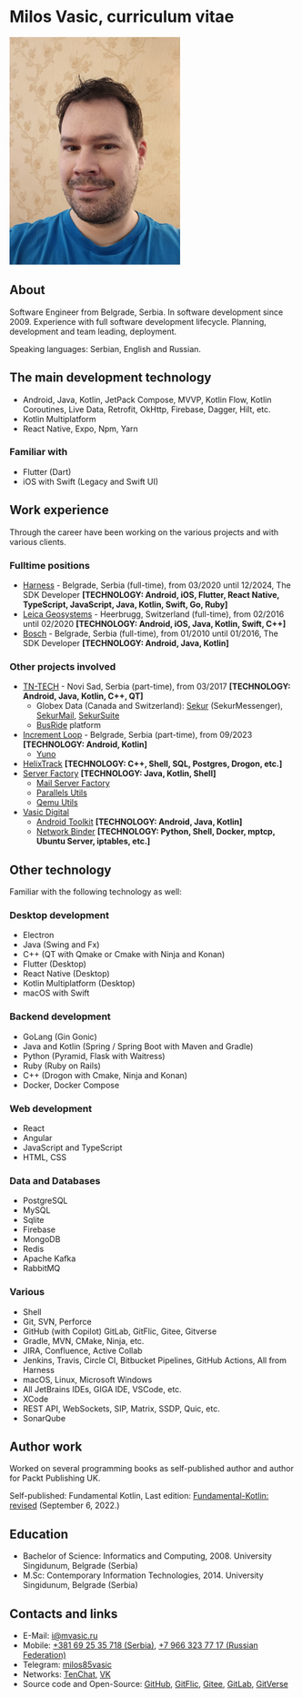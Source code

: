 # Milos Vasic, curriculum vitae

![Milos Vasic](assets/images/milosvasic.png)

## About

Software Engineer from Belgrade, Serbia. In software development since 2009.
Experience with full software development lifecycle. Planning, development and team leading, deployment.

Speaking languages: Serbian, English and Russian.

## The main development technology

- Android, Java, Kotlin, JetPack Compose, MVVP, Kotlin Flow, Kotlin Coroutines, Live Data, Retrofit, OkHttp, Firebase, Dagger, Hilt, etc.
- Kotlin Multiplatform
- React Native, Expo, Npm, Yarn

### Familiar with

- Flutter (Dart)
- iOS with Swift (Legacy and Swift UI)

## Work experience

Through the career have been working on the various projects and with various clients.

### Fulltime positions

- [Harness](http://harness.io/) - Belgrade, Serbia (full-time), from 03/2020 until 12/2024, The SDK Developer **[TECHNOLOGY: Android, iOS, Flutter, React Native, TypeScript, JavaScript, Java, Kotlin, Swift, Go, Ruby]**
- [Leica Geosystems](https://leica-geosystems.com/) - Heerbrugg, Switzerland (full-time), from 02/2016 until 02/2020 **[TECHNOLOGY: Android, iOS, Java, Kotlin, Swift, C++]**
- [Bosch](https://www.bosch.rs/) - Belgrade, Serbia (full-time), from 01/2010 until 01/2016, The SDK Developer **[TECHNOLOGY: Android, Java, Kotlin]**

### Other projects involved

- [TN-TECH](https://tn-tech.co.rs/) - Novi Sad, Serbia (part-time), from 03/2017 **[TECHNOLOGY: Android, Java, Kotlin, C++, QT]**
  - Globex Data (Canada and Switzerland): [Sekur](https://sekur.com/) (SekurMessenger), [SekurMail](https://mail.sekur.com), [SekurSuite](https://play.google.com/store/apps/details?id=ch.digitalsafe)
  - [BusRide](https://tn-tech.co.rs/pf/busride/) platform
- [Increment Loop](https://incrementloop.com/) - Belgrade, Serbia (part-time), from 09/2023 **[TECHNOLOGY: Android, Kotlin]**
  - [Yuno](https://play.google.com/store/apps/details?id=com.gaiali.app)
- [HelixTrack](https://github.com/Helix-Track) **[TECHNOLOGY: C++, Shell, SQL, Postgres, Drogon, etc.]**
- [Server Factory](https://github.com/Server-Factory) **[TECHNOLOGY: Java, Kotlin, Shell]**
  - [Mail Server Factory](https://github.com/Server-Factory/Mail-Server-Factory)
  - [Parallels Utils](https://github.com/Server-Factory/Parallels-Utils)
  - [Qemu Utils](https://github.com/Server-Factory/Qemu-Utils)
- [Vasic Digital](https://github.com/vasic-digital)
  - [Android Toolkit](https://github.com/vasic-digital/Android-Toolkit) **[TECHNOLOGY: Android, Java, Kotlin]**
  - [Network Binder](https://github.com/vasic-digital/Network-Binder) **[TECHNOLOGY: Python, Shell, Docker, mptcp, Ubuntu Server, iptables, etc.]**

## Other technology

Familiar with the following technology as well:

### Desktop development

- Electron
- Java (Swing and Fx)
- C++ (QT with Qmake or Cmake with Ninja and Konan)
- Flutter (Desktop)
- React Native (Desktop)
- Kotlin Multiplatform (Desktop)
- macOS with Swift

### Backend development

- GoLang (Gin Gonic)
- Java and Kotlin (Spring / Spring Boot with Maven and Gradle)
- Python (Pyramid, Flask with Waitress)
- Ruby (Ruby on Rails)
- C++ (Drogon with Cmake, Ninja and Konan)
- Docker, Docker Compose

### Web development

- React
- Angular
- JavaScript and TypeScript
- HTML, CSS

### Data and Databases

- PostgreSQL
- MySQL
- Sqlite
- Firebase
- MongoDB
- Redis
- Apache Kafka
- RabbitMQ

### Various

- Shell
- Git, SVN, Perforce
- GitHub (with Copilot) GitLab, GitFlic, Gitee, Gitverse
- Gradle, MVN, CMake, Ninja, etc.
- JIRA, Confluence, Active Collab
- Jenkins, Travis, Circle CI, Bitbucket Pipelines, GitHub Actions, All from Harness
- macOS, Linux, Microsoft Windows
- All JetBrains IDEs, GIGA IDE, VSCode, etc.
- XCode
- REST API, WebSockets, SIP, Matrix, SSDP, Quic, etc.
- SonarQube

## Author work

Worked on several programming books as self-published author and author for Packt Publishing UK.

Self-published: Fundamental Kotlin, Last edition: [Fundamental-Kotlin: revised](https://milosvasic.ru/assets/pdf/Fundamental_Kotlin_3rd_Edition.pdf) (September 6, 2022.)

## Education

- Bachelor of Science: Informatics and Computing, 2008. University Singidunum, Belgrade (Serbia)
- M.Sc: Contemporary Information Technologies, 2014. University Singidunum, Belgrade (Serbia)

## Contacts and links

- E-Mail: [i@mvasic.ru](mailto:i@mvasic.ru)
- Mobile: [+381 69 25 35 718 (Serbia)](tel:+381692535718), [+7 966 323 77 17 (Russian Federation)](tel:+79663237717)
- Telegram: [milos85vasic](https://t.me/milos85vasic)
- Networks: [TenChat](https://tenchat.ru/milosvasic), [VK](https://vk.com/milos.vasic)
- Source code and Open-Source: [GitHub](https://github.com/milos85vasic), [GitFlic](https://gitflic.ru/user/milosvasic), [Gitee](https://gitee.com/milosvasic), [GitLab](https://gitlab.com/milos85vasic), [GitVerse](https://gitverse.ru/milosvasic)
